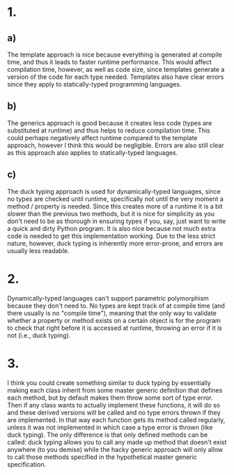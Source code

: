 # 1.

## a)

The template approach is nice because everything is generated at compile time,
and thus it leads to faster runtime performance. This would affect compilation
time, however, as well as code size, since templates generate a version of the
code for each type needed. Templates also have clear errors since they apply to
statically-typed programming languages.

## b)

The generics approach is good because it creates less code (types are
substituted at runtime) and thus helps to reduce compilation time. This could
perhaps negatively affect runtime compared to the template approach, however I
think this would be negligible. Errors are also still clear as this approach
also applies to statically-typed languages.

## c)

The duck typing approach is used for dynamically-typed languages, since no types
are checked until runtime, specifically not until the very moment a method /
property is needed. Since this creates more of a runtime it is a bit slower than
the previous two methods, but it is nice for simplicity as you don't need to be
as thorough in ensuring types if you, say, just want to write a quick and dirty
Python program. It is also nice because not much extra code is needed to get
this implementation working. Due to the less strict nature, however, duck typing
is inherently more error-prone, and errors are usually less readable.

# 2.

Dynamically-typed languages can't support parametric polymorphism because they
don't need to. No types are kept track of at compile time (and there usually is
no "compile time"), meaning that the only way to validate whether a property or
method exists on a certain object is for the program to check that right before
it is accessed at runtime, throwing an error if it is not (i.e., duck typing).

# 3.

I think you could create something similar to duck typing by essentially making
each class inherit from some master generic definition that defines each method,
but by default makes them throw some sort of type error. Then if any class wants
to actually implement these functions, it will do so and these derived versions
will be called and no type errors thrown if they are implemented. In that way
each function gets its method called regularly, unless it was not implemented in
which case a type error is thrown (like duck typing). The only difference is
that only defined methods can be called: duck typing allows you to call any made
up method that doesn't exist anywhere (to you demise) while the hacky generic
approach will only allow to call those methods specified in the hypothetical
master generic specification.
